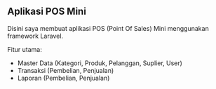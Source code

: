 ## Aplikasi POS Mini

Disini saya membuat aplikasi POS (Point Of Sales) Mini menggunakan framework Laravel.

Fitur utama:
- Master Data (Kategori, Produk, Pelanggan, Suplier, User)
- Transaksi (Pembelian, Penjualan)
- Laporan (Pembelian, Penjualan)